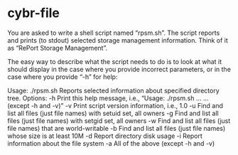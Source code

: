 # cybr-file
You are asked to write a shell script named “rpsm.sh”. The script reports and prints (to stdout) selected storage management information.  Think of it as “RePort Storage Management”.

The easy way to describe what the script needs to do is to look at what it should display in the case where you provide incorrect parameters, or in the case where you provide “-h” for help:

Usage: ./rpsm.sh <options> <directory>
Reports selected information about specified directory tree.
Options:
-h Print this help message, i.e., “Usage: ./rpsm.sh … … (except -h and -v)”
-v Print script version information, i.e., 1.0
-u Find and list all files (just file names) with setuid set, all owners
-g Find and list all files (just file names) with setgid set, all owners
-w Find and list all files (just file names) that are world-writable
-b Find and list all files (just file names) whose size is at least 10M
-d Report directory disk usage
-i Report information about the file system
-a All of the above (except -h and -v)
